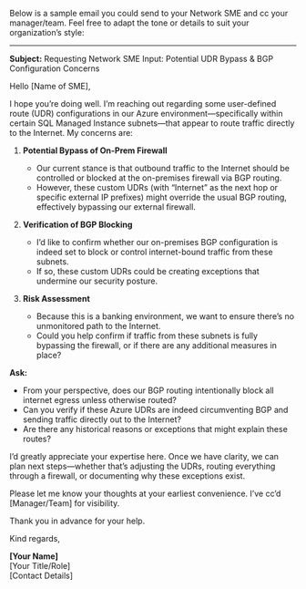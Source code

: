 Below is a sample email you could send to your Network SME and cc your manager/team. Feel free to adapt the tone or details to suit your organization’s style:

---

**Subject:** Requesting Network SME Input: Potential UDR Bypass & BGP Configuration Concerns

Hello [Name of SME],

I hope you’re doing well. I’m reaching out regarding some user-defined route (UDR) configurations in our Azure environment—specifically within certain SQL Managed Instance subnets—that appear to route traffic directly to the Internet. My concerns are:

1. **Potential Bypass of On-Prem Firewall**  
   - Our current stance is that outbound traffic to the Internet should be controlled or blocked at the on-premises firewall via BGP routing.  
   - However, these custom UDRs (with “Internet” as the next hop or specific external IP prefixes) might override the usual BGP routing, effectively bypassing our external firewall.

2. **Verification of BGP Blocking**  
   - I’d like to confirm whether our on-premises BGP configuration is indeed set to block or control internet-bound traffic from these subnets.  
   - If so, these custom UDRs could be creating exceptions that undermine our security posture.

3. **Risk Assessment**  
   - Because this is a banking environment, we want to ensure there’s no unmonitored path to the Internet.  
   - Could you help confirm if traffic from these subnets is fully bypassing the firewall, or if there are any additional measures in place?

**Ask:**
- From your perspective, does our BGP routing intentionally block all internet egress unless otherwise routed?  
- Can you verify if these Azure UDRs are indeed circumventing BGP and sending traffic directly out to the Internet?  
- Are there any historical reasons or exceptions that might explain these routes?

I’d greatly appreciate your expertise here. Once we have clarity, we can plan next steps—whether that’s adjusting the UDRs, routing everything through a firewall, or documenting why these exceptions exist.

Please let me know your thoughts at your earliest convenience. I’ve cc’d [Manager/Team] for visibility.

Thank you in advance for your help.

Kind regards,

**[Your Name]**  
[Your Title/Role]  
[Contact Details]
